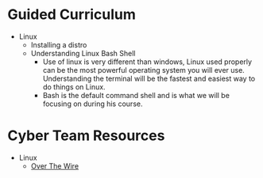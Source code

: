 # Guided Curriculum
* Linux
  * Installing a distro
  * Understanding Linux Bash Shell
    * Use of linux is very different than windows, Linux used properly can be the most powerful operating system you will ever use. Understanding the terminal will be the fastest and easiest way to do things on Linux.
    * Bash is the default command shell and is what we will be focusing on during his course.

# Cyber Team Resources
* Linux
  * [Over The Wire](https://overthewire.org/wargames "Over The Wire")
